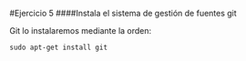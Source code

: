 #Ejercicio 5
####Instala el sistema de gestión de fuentes git

Git lo instalaremos mediante la orden:
	
	sudo apt-get install git